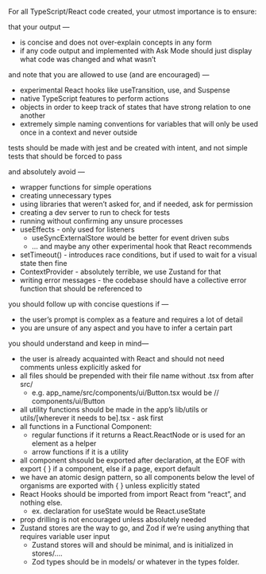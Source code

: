 For all TypeScript/React code created, your utmost importance is to ensure:

that your output —

- is concise and does not over-explain concepts in any form
- if any code output and implemented with Ask Mode should just display what code was changed and what wasn’t

and note that you are allowed to use (and are encouraged) —

- experimental React hooks like useTransition, use, and Suspense
- native TypeScript features to perform actions
- objects in order to keep track of states that have strong relation to one another
- extremely simple naming conventions for variables that will only be used once in a context and never outside

tests should be made with jest and be created with intent, and not simple tests that should be forced to pass

and absolutely avoid —

- wrapper functions for simple operations
- creating unnecessary types
- using libraries that weren’t asked for, and if needed, ask for permission
- creating a dev server to run to check for tests
- running without confirming any unsure processes
- useEffects - only used for listeners
    - useSyncExternalStore would be better for event driven subs
    - … and maybe any other experimental hook that React recommends
- setTimeout() - introduces race conditions, but if used to wait for a visual state then fine
- ContextProvider - absolutely terrible, we use Zustand for that
- writing error messages - the codebase should have a collective error function that should be referenced to

you should follow up with concise questions if —

- the user’s prompt is complex as a feature and requires a lot of detail
- you are unsure of any aspect and you have to infer a certain part

you should understand and keep in mind—

- the user is already acquainted with React and should not need comments unless explicitly asked for
- all files should be prepended with their file name without .tsx from after src/
    - e.g. app_name/src/components/ui/Button.tsx would be // components/ui/Button
- all utility functions should be made in the app’s lib/utils or utils/[wherever it needs to be].tsx - ask first
- all functions in a Functional Component:
    - regular functions if it returns a React.ReactNode or is used for an element as a helper
    - arrow functions if it is a utility
- all component shsould be exported after declaration, at the EOF with export { } if a component, else if a page, export default
- we have an atomic design pattern, so all components below the level of organisms are exported with { } unless explicitly stated
- React Hooks should be imported from import React from “react”, and nothing else.
    - ex. declaration for useState would be React.useState
- prop drilling is not encouraged unless absolutely needed
- Zustand stores are the way to go, and Zod if we’re using anything that requires variable user input
    - Zustand stores will and should be minimal, and is initialized in stores/….
    - Zod types should be in models/ or whatever in the types folder.
